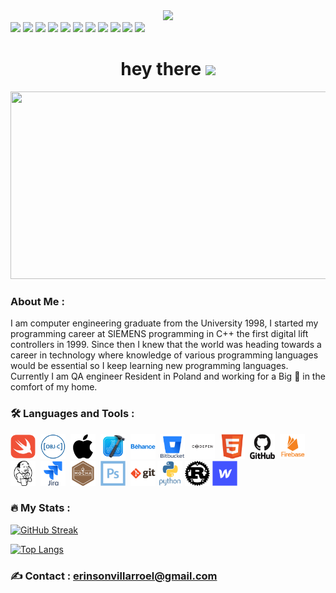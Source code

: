 <div id="header" align="center">
  <img src="https://media.giphy.com/media/Q8xuJjjxQHHJdHn7gJ/giphy.gif"/>
</div>
<div id="badges">
  <img src="https://img.shields.io/badge/iOS-Swift-orange"/>
  <img src="https://img.shields.io/badge/macOS-Swift-blue"/>
  <img src="https://img.shields.io/badge/iOS-SwiftUI-blue"/>
  <img src="https://img.shields.io/badge/iOS-Objetive%20C-blue"/>
  <img src="https://img.shields.io/badge/WEB-java-red"/>
  <img src="https://img.shields.io/badge/WEB3-Rust-red"/>
  <img src="https://img.shields.io/badge/Developer-C%2B%2B-red"/>
  <img src="https://img.shields.io/badge/TEST-UITEST-green"/>
  <img src="https://img.shields.io/badge/REQUEST-JSON-green"/>
  <img src="https://img.shields.io/badge/build-MVVM-green"/>
  <img src="https://img.shields.io/badge/license-MIT-green"/>
  <h1>
  <div align="center">
  hey there
  <img src="https://media.giphy.com/media/hvRJCLFzcasrR4ia7z/giphy.gif" width="30px"/>
  </div>
</h1>
</div>
<div align="center">
  <img src="https://media.giphy.com/media/dWesBcTLavkZuG35MI/giphy.gif" width="600" height="300"/>
</div>

### About Me : 
I am computer engineering graduate from the University 1998, I started my programming career at SIEMENS programming in C++ the first digital lift controllers in 1999. Since then I knew that the world was heading towards a career in technology where knowledge of various programming languages would be essential so I keep learning new programming languages. Currently I am QA engineer Resident in Poland and working for a Big :whale: in the comfort of my home.

### :hammer_and_wrench: Languages and Tools :
<div>
  <img src="https://github.com/devicons/devicon/blob/master/icons/swift/swift-original.svg" title="swift" alt="swift" width="40" height="40"/>&nbsp;
  <img src="https://github.com/devicons/devicon/blob/master/icons/objectivec/objectivec-plain.svg" title="objectivec" alt="objectivec" width="40" height="40"/>&nbsp;
  <img src="https://github.com/devicons/devicon/blob/master/icons/apple/apple-original.svg" title="apple" alt="apple" width="40" height="40"/>&nbsp;
  <img src="https://github.com/devicons/devicon/blob/master/icons/xcode/xcode-original.svg" title="xcode" alt="xcode" width="40" height="40"/>&nbsp;
  <img src="https://github.com/devicons/devicon/blob/master/icons/behance/behance-original-wordmark.svg" title="behance" alt="behance" width="40" height="40"/>&nbsp;
  <img src="https://github.com/devicons/devicon/blob/master/icons/bitbucket/bitbucket-original-wordmark.svg" title="bitbucket" alt="bitbucket " width="40" height="40"/>&nbsp;
  <img src="https://github.com/devicons/devicon/blob/master/icons/codepen/codepen-original-wordmark.svg"  title="codepen" alt="codepen" width="40" height="40"/>&nbsp;
  <img src="https://github.com/devicons/devicon/blob/master/icons/html5/html5-original.svg" title="HTML5" alt="HTML" width="40" height="40"/>&nbsp;
  <img src="https://github.com/devicons/devicon/blob/master/icons/github/github-original-wordmark.svg" title="github" alt="github" width="40" height="40"/>&nbsp;
  <img src="https://github.com/devicons/devicon/blob/master/icons/firebase/firebase-plain-wordmark.svg" title="Firebase" alt="Firebase" width="40" height="40"/>&nbsp;
  <img src="https://github.com/devicons/devicon/blob/master/icons/jenkins/jenkins-line.svg" title="jenkins"  alt="jenkins" width="40" height="40"/>&nbsp;
  <img src="https://github.com/devicons/devicon/blob/master/icons/jira/jira-original-wordmark.svg" title="jira"  alt="jira" width="40" height="40"/>&nbsp;
  <img src="https://github.com/devicons/devicon/blob/master/icons/mocha/mocha-plain.svg" title="mocha" alt="mocha" width="40" height="40"/>&nbsp;
  <img src="https://github.com/devicons/devicon/blob/master/icons/photoshop/photoshop-line.svg" title="photoshop" alt="photoshop" width="40" height="40"/>&nbsp;
  <img src="https://github.com/devicons/devicon/blob/master/icons/git/git-original-wordmark.svg" title="Git" **alt="Git" width="40" height="40"/>
  <img src="https://github.com/devicons/devicon/blob/master/icons/python/python-original-wordmark.svg" title="python" **alt="python" width="40" height="40"/>
  <img src="https://github.com/devicons/devicon/blob/master/icons/rust/rust-plain.svg" title="rust" **alt="rust" width="40" height="40"/>
  <img src="https://github.com/devicons/devicon/blob/master/icons/webflow/webflow-original.svg" title="webflow" **alt="webflow" width="40" height="40"/>
 </div>
 
 ### :fire: My Stats : 

[![GitHub Streak](http://github-readme-streak-stats.herokuapp.com?user=FrankVilla&theme=dark&background=000000)](https://git.io/streak-stats)

 [![Top Langs](https://github-readme-stats.vercel.app/api/top-langs/?username=FrankVilla&layout=compact&theme=vision-friendly-dark)](https://github.com/anuraghazra/github-readme-stats)
 
 ### :writing_hand: Contact : erinsonvillarroel@gmail.com
